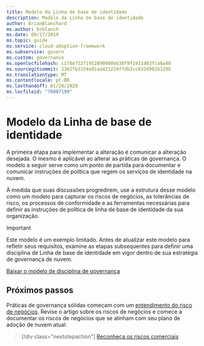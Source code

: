 ```yaml
---
title: Modelo da Linha de base de identidade
description: Modelo da Linha de base de identidade
author: BrianBlanchard
ms.author: brblanch
ms.date: 09/17/2019
ms.topic: guide
ms.service: cloud-adoption-framework
ms.subservice: govern
ms.custom: governance
ms.openlocfilehash: c1f8e752f1952890880eb30f9f1911d83fca6a40
ms.sourcegitcommit: 2362fb3154a91aa421224ffdb2cc632d982b129b
ms.translationtype: MT
ms.contentlocale: pt-BR
ms.lasthandoff: 01/28/2020
ms.locfileid: "76807199"
---
```

# <a name="identity-baseline-template"></a>Modelo da Linha de base de identidade

A primeira etapa para implementar a alteração é comunicar a alteração desejada. O mesmo é aplicável ao alterar as práticas de governança. O modelo a seguir serve como um ponto de partida para documentar e comunicar instruções de política que regem os serviços de identidade na nuvem.

À medida que suas discussões progredirem, use a estrutura desse modelo como um modelo para capturar os riscos de negócios, as tolerâncias de risco, os processos de conformidade e as ferramentas necessárias para definir as instruções de política de linha de base de identidade da sua organização.

> [!IMPORTANT]
> Este modelo é um exemplo limitado. Antes de atualizar este modelo para refletir seus requisitos, examine as etapas subsequentes para definir uma disciplina de Linha de base de identidade em vigor dentro de sua estratégia de governança de nuvem.

<!-- markdownlint-disable MD033 -->

 <a href="https://archcenter.blob.core.windows.net/cdn/fusion/governance/Identity%20Baseline%20Discipline%20Template.docx">Baixar o modelo de disciplina de governança</a>

<!-- markdownlint-enable MD033 -->

## <a name="next-steps"></a>Próximos passos

Práticas de governança sólidas começam com um [entendimento do risco de negócios](./business-risks.md). Revise o artigo sobre os riscos de negócios e comece a documentar os riscos de negócios que se alinham com seu plano de adoção de nuvem atual.

> [!div class="nextstepaction"]
> [Reconheça os riscos comerciais](./business-risks.md)
